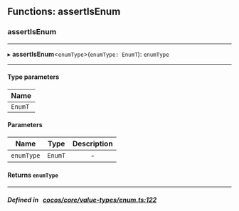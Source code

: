 ## Functions: assertIsEnum

### assertIsEnum


___
▸ **assertIsEnum**<`enumType`\>(`enumType: EnumT`): `enumType`
___

#### Type parameters
| Name |
| :------ |
| `EnumT` |

#### Parameters

| Name | Type | Description |
| :------: | :------: | :------: |
| `enumType` | `EnumT` | - |


#### Returns `enumType` 
___


##### Defined in &nbsp;   [cocos/core/value-types/enum.ts:122](https://github.com/cocos-creator/engine/blob/c7bf6b8a9/cocos/core/value-types/enum.ts#L122)&nbsp;
